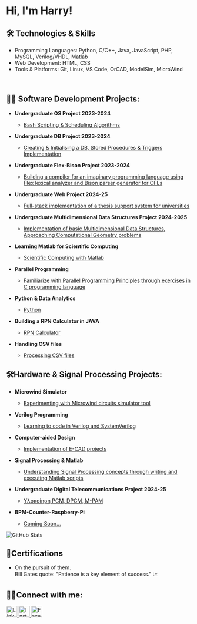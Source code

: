 <h1>Hi, I'm Harry! </h1>


<h2>🛠️ Technologies & Skills</h2>

- Programming Languages: Python, C/C++, Java, JavaScript, PHP, MySQL, Verilog/VHDL, Matlab
- Web Development: HTML, CSS
- Tools & Platforms: Git, Linux, VS Code, OrCAD, ModelSim, MicroWind

<br>

<h2>👨‍💻 Software Development Projects:</h2>

- <b>Undergraduate OS Project 2023-2024</b>
  - [Bash Scripting & Scheduling Algorithms](https://github.com/VARANE2003/Bash_Scripting)

- <b>Undergraduate DB Project 2023-2024</b>
  - [Creating & Initialising a DB, Stored Procedures & Triggers Implementation](https://github.com/VARANE2003/DATABASES-PROJECT-2023-24)
 
- <b>Undergraduate Flex-Bison Project 2023-2024</b>
  - [Building a compiler for an imaginary programming language using Flex lexical analyzer and Bison parser generator for CFLs](https://github.com/VARANE2003/Flex-Bison-Project-2024)

- <b>Undergraduate Web Project 2024-25</b>
  - [Full-stack implementation of a thesis support system for universities](https://github.com/VARANE2003/Web-Project-2024)
 
- <b>Undergraduate Multidimensional Data Structures Project 2024-2025</b>
  - [Implementation of basic Multidimensional Data Structures, Approaching Computational Geometry problems](https://github.com/VARANE2003/Multidimensional-Data-Structures)

- <b>Learning Matlab for Scientific Computing</b>
  - [Scientific Computing with Matlab](https://github.com/VARANE2003/Scientific-Computing)

- <b>Parallel Programming</b>
  - [Familiarize with Parallel Programming Principles through exercises in C programming language](https://github.com/VARANE2003/Parallel-Processing)

- <b>Python & Data Analytics</b>
  - [Python](https://github.com/VARANE2003/Python)
  
- <b>Building a RPN Calculator in JAVA</b>
  - [RPN Calculator](https://github.com/VARANE2003/RPN-Calculator)

- <b>Handling CSV files</b>
  - [Processing CSV files](https://github.com/VARANE2003/CSV-PROCESSING)
  

  
<h2>🛠️Hardware & Signal Processing Projects:</h2>

- <b>Microwind Simulator</b>
  - [Experimenting with Microwind circuits simulator tool](https://github.com/VARANE2003/Microwind-Circuits-Simulations)

- <b>Verilog Programming</b>
  - [Learning to code in Verilog and SystemVerilog](https://github.com/VARANE2003/Verilog-Programming)
 
- <b>Computer-aided Design</b>
  - [Implementation of E-CAD projects](https://github.com/harryanst/E-CAD)
 
- <b>Signal Processing & Matlab</b>
  - [Understanding Signal Processing concepts through writing and executing Matlab scripts](https://github.com/VARANE2003/Signal-Processing-Matlab)
 
- <b>Undergraduate Digital Telecommunications Project 2024-25</b>
  - [Υλοποίηση PCM, DPCM, M-PAM](https://github.com/harryanst/Digital-Telecommunications-Project-24-25)
  
- <b> BPM-Counter-Raspberry-Pi</b>
  - [Coming Soon...](https://github.com/VARANE2003/BPM-Counter-Raspberry-Pi)
  





![GitHub Stats](https://github-readme-stats.vercel.app/api?username=harryanst&show_icons=true&theme=dark)




 
 <h2>📜Certifications</h2>

 - On the pursuit of them.
   <br>Bill Gates quote: "Patience is a key element of success." 📈


<h2>🤳🏽Connect with me:</h2>
<p>
  <a href="https://www.linkedin.com/in/harry-anastasiou">
    <img src="https://upload.wikimedia.org/wikipedia/commons/c/ca/LinkedIn_logo_initials.png" alt="LinkedIn" style="width: 30px; height: 30px;">
  </a>
  <a href="https://www.instagram.com/harry_anst">
    <img src="https://upload.wikimedia.org/wikipedia/commons/a/a5/Instagram_icon.png" alt="Instagram" style="width: 30px; height: 30px;">
  </a>
  <a href="https://www.facebook.com/profile.php?id=100033056991161">
    <img src="https://upload.wikimedia.org/wikipedia/commons/5/51/Facebook_f_logo_%282019%29.svg" alt="Facebook" style="width: 30px; height: 30px;">
  </a>
</p>
